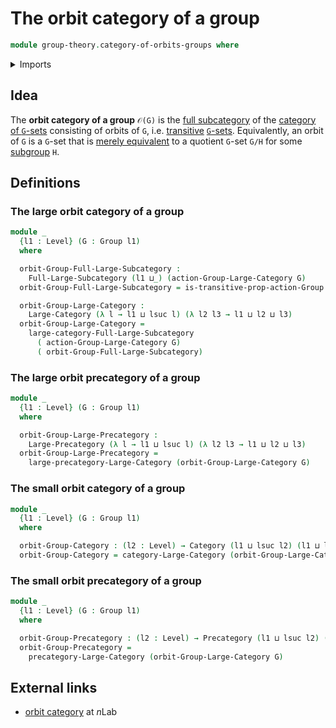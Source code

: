 # The orbit category of a group

```agda
module group-theory.category-of-orbits-groups where
```

<details><summary>Imports</summary>

```agda
open import category-theory.categories
open import category-theory.full-large-subcategories
open import category-theory.isomorphisms-in-large-precategories
open import category-theory.large-categories
open import category-theory.large-precategories
open import category-theory.precategories

open import foundation.dependent-pair-types
open import foundation.fundamental-theorem-of-identity-types
open import foundation.universe-levels

open import group-theory.category-of-group-actions
open import group-theory.group-actions
open import group-theory.groups
open import group-theory.homomorphisms-group-actions
open import group-theory.isomorphisms-group-actions
open import group-theory.precategory-of-group-actions
open import group-theory.transitive-group-actions
```

</details>

## Idea

The **orbit category of a group** `𝒪(G)` is the
[full subcategory](category-theory.full-large-subcategories.md) of the
[category of `G`-sets](group-theory.category-of-group-actions.md) consisting of
orbits of `G`, i.e. [transitive](group-theory.transitive-group-actions.md)
[`G`-sets](group-theory.group-actions.md). Equivalently, an orbit of `G` is a
`G`-set that is
[merely equivalent](group-theory.mere-equivalences-group-actions.md) to a
quotient `G`-set `G/H` for some [subgroup](group-theory.subgroups.md) `H`.

## Definitions

### The large orbit category of a group

```agda
module _
  {l1 : Level} (G : Group l1)
  where

  orbit-Group-Full-Large-Subcategory :
    Full-Large-Subcategory (l1 ⊔_) (action-Group-Large-Category G)
  orbit-Group-Full-Large-Subcategory = is-transitive-prop-action-Group G

  orbit-Group-Large-Category :
    Large-Category (λ l → l1 ⊔ lsuc l) (λ l2 l3 → l1 ⊔ l2 ⊔ l3)
  orbit-Group-Large-Category =
    large-category-Full-Large-Subcategory
      ( action-Group-Large-Category G)
      ( orbit-Group-Full-Large-Subcategory)
```

### The large orbit precategory of a group

```agda
module _
  {l1 : Level} (G : Group l1)
  where

  orbit-Group-Large-Precategory :
    Large-Precategory (λ l → l1 ⊔ lsuc l) (λ l2 l3 → l1 ⊔ l2 ⊔ l3)
  orbit-Group-Large-Precategory =
    large-precategory-Large-Category (orbit-Group-Large-Category G)
```

### The small orbit category of a group

```agda
module _
  {l1 : Level} (G : Group l1)
  where

  orbit-Group-Category : (l2 : Level) → Category (l1 ⊔ lsuc l2) (l1 ⊔ l2)
  orbit-Group-Category = category-Large-Category (orbit-Group-Large-Category G)
```

### The small orbit precategory of a group

```agda
module _
  {l1 : Level} (G : Group l1)
  where

  orbit-Group-Precategory : (l2 : Level) → Precategory (l1 ⊔ lsuc l2) (l1 ⊔ l2)
  orbit-Group-Precategory =
    precategory-Large-Category (orbit-Group-Large-Category G)
```

## External links

- [orbit category](https://ncatlab.org/nlab/show/orbit+category) at $n$Lab
